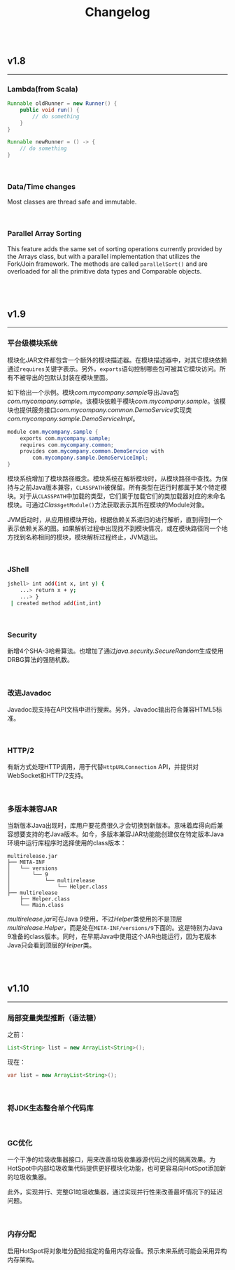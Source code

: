 # <center>Changelog</center>

<br></br>



## v1.8
----
### Lambda(from Scala)

```java
Runnable oldRunner = new Runner() {
    public void run() {
        // do something
    }
}

Runnable newRunner = () -> {
    // do something
}
```

<br>


### Data/Time changes
Most classes are thread safe and immutable.

<br>


### Parallel Array Sorting
This feature adds the same set of sorting operations currently provided by the Arrays class, but with a parallel implementation that utilizes the Fork/Join framework. The methods are called `parallelSort()` and are overloaded for all the primitive data types and Comparable objects.

<br></br>



## v1.9
----
### 平台级模块系统
模块化JAR文件都包含一个额外的模块描述器。在模块描述器中，对其它模块依赖通过`requires`关键字表示。另外，`exports`语句控制哪些包可被其它模块访问。所有不被导出的包默认封装在模块里面。

如下给出一个示例。模块*com.mycompany.sample*导出Java包*com.mycompany.sample*。该模块依赖于模块*com.mycompany.sample*。该模块也提供服务接口*com.mycompany.common.DemoService*实现类*com.mycompany.sample.DemoServiceImpl*。 

```java
module com.mycompany.sample { 
    exports com.mycompany.sample; 
    requires com.mycompany.common; 
    provides com.mycompany.common.DemoService with
        com.mycompany.sample.DemoServiceImpl; 
}
```

模块系统增加了模块路径概念。模块系统在解析模块时，从模块路径中查找。为保持与之前Java版本兼容，`CLASSPATH`被保留。所有类型在运行时都属于某个特定模块。对于从`CLASSPATH`中加载的类型，它们属于加载它们的类加载器对应的未命名模块。可通过*Class*`getModule()`方法获取表示其所在模块的Module对象。

JVM启动时，从应用根模块开始，根据依赖关系递归的进行解析，直到得到一个表示依赖关系的图。如果解析过程中出现找不到模块情况，或在模块路径同一个地方找到名称相同的模块，模块解析过程终止，JVM退出。

<br>


### JShell
```bash
jshell> int add(int x, int y) { 
    ...> return x + y; 
    ...> } 
 | created method add(int,int)
```

<br>


### Security
新增4个SHA-3哈希算法。也增加了通过*java.security.SecureRandom*生成使用DRBG算法的强随机数。

<br>


### 改进Javadoc
Javadoc现支持在API文档中进行搜索。另外，Javadoc输出符合兼容HTML5标准。

<br>


### HTTP/2
有新方式处理HTTP调用，用于代替`HttpURLConnection` API，并提供对WebSocket和HTTP/2支持。

<br>


### 多版本兼容JAR
当新版本Java出现时，库用户要花费很久才会切换到新版本。意味着库得向后兼容想要支持的老Java版本。如今，多版本兼容JAR功能能创建仅在特定版本Java环境中运行库程序时选择使用的class版本：

```
multirelease.jar
├── META-INF
│   └── versions
│       └── 9
│           └── multirelease
│               └── Helper.class
├── multirelease
    ├── Helper.class
    └── Main.class
```

*multirelease.jar*可在Java 9使用，不过*Helper*类使用的不是顶层*multirelease.Helper*，而是处在`META-INF/versions/9`下面的。这是特别为Java 9准备的class版本。同时，在早期Java中使用这个JAR也能运行，因为老版本Java只会看到顶层的*Helper*类。

<br></br>



## v1.10
----
### 局部变量类型推断（语法糖）
之前：
```java
List<String> list = new ArrayList<String>();
```

现在：
```java
var list = new ArrayList<String>();
```

<br>


### 将JDK生态整合单个代码库

<br>


### GC优化
一个干净的垃圾收集器接口，用来改善垃圾收集器源代码之间的隔离效果。为HotSpot中内部垃圾收集代码提供更好模块化功能，也可更容易向HotSpot添加新的垃圾收集器。

此外，实现并行、完整G1垃圾收集器，通过实现并行性来改善最坏情况下的延迟问题。

<br>


### 内存分配
启用HotSpot将对象堆分配给指定的备用内存设备。预示未来系统可能会采用异构内存架构。